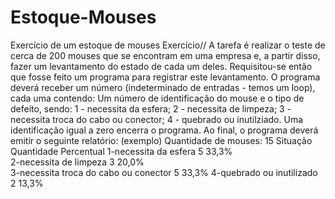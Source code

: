 # Estoque-Mouses
Exercício de um estoque de mouses
 Exercício// 
 A tarefa é realizar o teste de cerca de 200 mouses que se encontram em uma empresa 
 e, a partir disso, fazer um levantamento do estado de cada um deles. Requisitou-se então 
 que fosse feito um programa para registrar este levantamento. 
 O programa deverá receber um número (indeterminado de entradas - temos um loop), cada uma contendo: 
 Um número de identificação do mouse e o tipo de defeito, sendo: 
 1 - necessita da esfera; 
 2 - necessita de limpeza; 
 3 - necessita troca do cabo ou conector; 
 4 - quebrado ou  inutilziado. 
 Uma identificação igual a zero encerra o programa. 
 Ao final, o programa deverá emitir o seguinte relatório: (exemplo)
 Quantidade de mouses: 15 
  Situação                              Quantidade    Percentual
 1-necessita da esfera                     5            33,3%    
 2-necessita de limpeza                    3            20,0%   
 3-necessita troca do cabo ou conector     5            33,3% 
 4-quebrado ou inutilizado                 2            13,3% 
